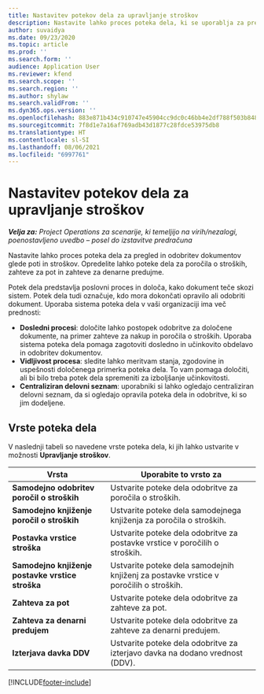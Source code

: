 ```yaml
---
title: Nastavitev potekov dela za upravljanje stroškov
description: Nastavite lahko proces poteka dela, ki se uporablja za pregled in odobritev dokumentov glede poti in stroškov.
author: suvaidya
ms.date: 09/23/2020
ms.topic: article
ms.prod: ''
ms.search.form: ''
audience: Application User
ms.reviewer: kfend
ms.search.scope: ''
ms.search.region: ''
ms.author: shylaw
ms.search.validFrom: ''
ms.dyn365.ops.version: ''
ms.openlocfilehash: 883e871b434c910747e45904cc9dc0c46bb4e2df788f503b848ad41984884edd
ms.sourcegitcommit: 7f8d1e7a16af769adb43d1877c28fdce53975db8
ms.translationtype: HT
ms.contentlocale: sl-SI
ms.lasthandoff: 08/06/2021
ms.locfileid: "6997761"
---
```

# <a name="set-up-workflows-for-expense-management"></a>Nastavitev potekov dela za upravljanje stroškov

_**Velja za:** Project Operations za scenarije, ki temeljijo na virih/nezalogi, poenostavljeno uvedbo – posel do izstavitve predračuna_

Nastavite lahko proces poteka dela za pregled in odobritev dokumentov glede poti in stroškov. Opredelite lahko poteke dela za poročila o stroških, zahteve za pot in zahteve za denarne predujme.

Potek dela predstavlja poslovni proces in določa, kako dokument teče skozi sistem. Potek dela tudi označuje, kdo mora dokončati opravilo ali odobriti dokument. Uporaba sistema poteka dela v vaši organizaciji ima več prednosti:

- **Dosledni procesi**: določite lahko postopek odobritve za določene dokumente, na primer zahteve za nakup in poročila o stroških. Uporaba sistema poteka dela pomaga zagotoviti dosledno in učinkovito obdelavo in odobritev dokumentov.
- **Vidljivost procesa**: sledite lahko meritvam stanja, zgodovine in uspešnosti določenega primerka poteka dela. To vam pomaga določiti, ali bi bilo treba potek dela spremeniti za izboljšanje učinkovitosti.
- **Centraliziran delovni seznam**: uporabniki si lahko ogledajo centraliziran delovni seznam, da si ogledajo opravila poteka dela in odobritve, ki so jim dodeljene. 

## <a name="workflow-types"></a>Vrste poteka dela

V naslednji tabeli so navedene vrste poteka dela, ki jih lahko ustvarite v možnosti **Upravljanje stroškov**.


|              <strong>Vrsta</strong>              |                   <strong>Uporabite to vrsto za</strong>                   |
|-------------------------------------------------|-----------------------------------------------------------------------|
|   <strong>Samodejno odobritev poročil o stroških</strong> |            Ustvarite poteke dela odobritve za poročila o stroških.             |
|  <strong>Samodejno knjiženje poročil o stroških</strong>   |        Ustvarite poteke dela samodejnega knjiženja za poročila o stroških.        |
|       <strong>Postavka vrstice stroška</strong>        |     Ustvarite poteke dela odobritve za postavke vrstice v poročilih o stroških.      |
| <strong>Samodejno knjiženje postavke vrstice stroška</strong> | Ustvarite poteke dela samodejnih knjiženj za postavke vrstice v poročilih o stroških. |
|       <strong>Zahteva za pot</strong>       |          Ustvarite poteke dela odobritve za zahteve za pot.           |
|      <strong>Zahteva za denarni predujem</strong>      |         Ustvarite poteke dela odobritve za zahteve za denarni predujem.          |
|        <strong>Izterjava davka DDV</strong>        | Ustvarite poteke dela odobritve za izterjavo davka na dodano vrednost (DDV).  |


[!INCLUDE[footer-include](../includes/footer-banner.md)]